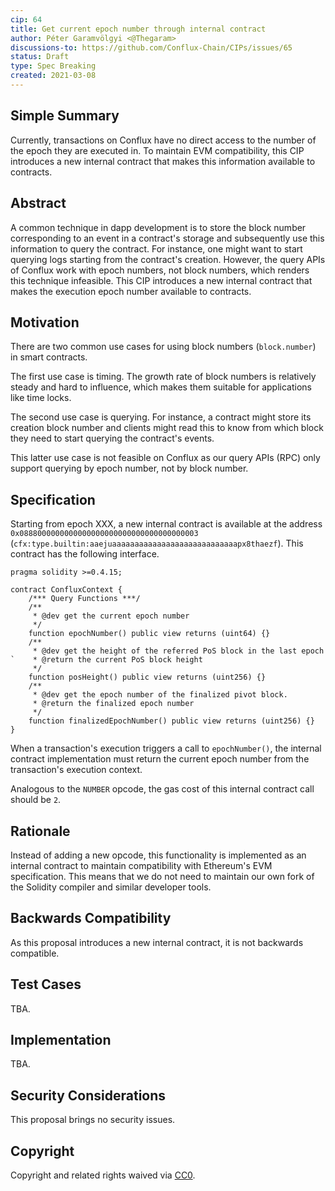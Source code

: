 ```yaml
---
cip: 64
title: Get current epoch number through internal contract
author: Péter Garamvölgyi <@Thegaram>
discussions-to: https://github.com/Conflux-Chain/CIPs/issues/65
status: Draft
type: Spec Breaking
created: 2021-03-08
---
```


<!--You can leave these HTML comments in your merged CIP and delete the visible duplicate text guides, they will not appear and may be helpful to refer to if you edit it again. This is the suggested template for new CIPs. Note that a CIP number will be assigned by an editor. When opening a pull request to submit your CIP, please use an abbreviated title in the filename, `CIP-draft_title_abbrev.md`. The title should be 44 characters or less.-->


## Simple Summary
<!--"If you can't explain it simply, you don't understand it well enough." Provide a simplified and layman-accessible explanation of the CIP.-->

Currently, transactions on Conflux have no direct access to the number of the epoch they are executed in. To maintain EVM compatibility, this CIP introduces a new internal contract that makes this information available to contracts.


## Abstract
<!--A short (~200 word) description of the technical issue being addressed.-->

A common technique in dapp development is to store the block number corresponding to an event in a contract's storage and subsequently use this information to query the contract. For instance, one might want to start querying logs starting from the contract's creation. However, the query APIs of Conflux work with epoch numbers, not block numbers, which renders this technique infeasible. This CIP introduces a new internal contract that makes the execution epoch number available to contracts.


## Motivation
<!--The motivation is critical for CIPs that want to change the Conflux protocol. It should clearly explain why the existing protocol specification is inadequate to address the problem that the CIP solves. CIP submissions without sufficient motivation may be rejected outright.-->

There are two common use cases for using block numbers (`block.number`) in smart contracts.

The first use case is timing. The growth rate of block numbers is relatively steady and hard to influence, which makes them suitable for applications like time locks.

The second use case is querying. For instance, a contract might store its creation block number and clients might read this to know from which block they need to start querying the contract's events.

This latter use case is not feasible on Conflux as our query APIs (RPC) only support querying by epoch number, not by block number.


## Specification
<!--The technical specification should describe the syntax and semantics of any new feature. The specification should be detailed enough to allow competing, interoperable implementations for any of the current Conflux platforms ([conflux-rust](https://github.com/Conflux-Chain/conflux-rust)).-->

Starting from epoch XXX, a new internal contract is available at the address `0x0888000000000000000000000000000000000003` (`cfx:type.builtin:aaejuaaaaaaaaaaaaaaaaaaaaaaaaaaaapx8thaezf`). This contract has the following interface.


```solidity
pragma solidity >=0.4.15;

contract ConfluxContext {
    /*** Query Functions ***/
    /**
     * @dev get the current epoch number
     */
    function epochNumber() public view returns (uint64) {}
    /**
     * @dev get the height of the referred PoS block in the last epoch
`    * @return the current PoS block height
     */
    function posHeight() public view returns (uint256) {}
    /**
     * @dev get the epoch number of the finalized pivot block.
     * @return the finalized epoch number
     */
    function finalizedEpochNumber() public view returns (uint256) {}
}
```

When a transaction's execution triggers a call to `epochNumber()`, the internal contract implementation must return the current epoch number from the transaction's execution context.

Analogous to the `NUMBER` opcode, the gas cost of this internal contract call should be `2`.


## Rationale
<!--The rationale fleshes out the specification by describing what motivated the design and why particular design decisions were made. It should describe alternate designs that were considered and related work, e.g. how the feature is supported in other languages. The rationale may also provide evidence of consensus within the community, and should discuss important objections or concerns raised during discussion.-->

Instead of adding a new opcode, this functionality is implemented as an internal contract to maintain compatibility with Ethereum's EVM specification. This means that we do not need to maintain our own fork of the Solidity compiler and similar developer tools.


## Backwards Compatibility
<!--All CIPs that introduce backwards incompatibilities must include a section describing these incompatibilities and their severity. The CIP must explain how the author proposes to deal with these incompatibilities. CIP submissions without a sufficient backwards compatibility treatise may be rejected outright.-->

As this proposal introduces a new internal contract, it is not backwards compatible.


## Test Cases
<!--Test cases for an implementation are mandatory for CIPs that are affecting consensus changes. Other CIPs can choose to include links to test cases if applicable.-->

TBA.


## Implementation
<!--The implementations must be completed before any CIP is given status "Final", but it need not be completed before the CIP is accepted. While there is merit to the approach of reaching consensus on the specification and rationale before writing code, the principle of "rough consensus and running code" is still useful when it comes to resolving many discussions of API details.-->

TBA.


## Security Considerations
<!--All CIPs must contain a section that discusses the security implications/considerations relevant to the proposed change. Include information that might be important for security discussions, surfaces risks and can be used throughout the life cycle of the proposal. E.g. include security-relevant design decisions, concerns, important discussions, implementation-specific guidance and pitfalls, an outline of threats and risks and how they are being addressed. CIP submissions missing the "Security Considerations" section will be rejected. a CIP cannot proceed to status "Final" without a Security Considerations discussion deemed sufficient by the reviewers.-->

This proposal brings no security issues.


## Copyright

Copyright and related rights waived via [CC0](https://creativecommons.org/publicdomain/zero/1.0/).
